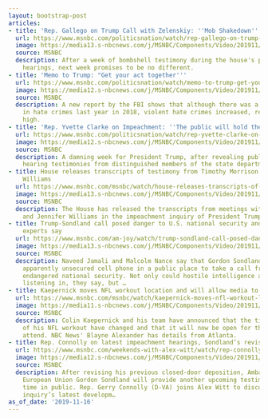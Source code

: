 ```yaml
---
layout: bootstrap-post
articles:
- title: 'Rep. Gallego on Trump Call with Zelenskiy: ''Mob Shakedown'''
  url: https://www.msnbc.com/politicsnation/watch/rep-gallego-on-trump-call-with-zelenskiy-mob-shakedown-73596485717
  image: https://media13.s-nbcnews.com/j/MSNBC/Components/Video/201911/n_sharp_gallego_11162019_1920x1080.nbcnews-fp-1200-630.jpg
  source: MSNBC
  description: After a week of bombshell testimony during the house's public impeachment
    hearings, next week promises to be no different.
- title: 'Memo to Trump: "Get your act together'''
  url: https://www.msnbc.com/politicsnation/watch/memo-to-trump-get-your-act-together-73596485687
  image: https://media12.s-nbcnews.com/j/MSNBC/Components/Video/201911/n_sharp_memo_11162019_1920x1080.nbcnews-fp-1200-630.jpg
  source: MSNBC
  description: A new report by the FBI shows that although there was a slight dip
    in hate crimes last year in 2018, violent hate crimes increased, reaching a 16-year
    high.
- title: 'Rep. Yvette Clarke on Impeachment: ''The public will hold the senate accountable'''
  url: https://www.msnbc.com/politicsnation/watch/rep-yvette-clarke-on-impeachment-the-public-will-hold-the-senate-accountable-73594949791
  image: https://media12.s-nbcnews.com/j/MSNBC/Components/Video/201911/n_sharp_clarke_11162019_1920x1080.nbcnews-fp-1200-630.jpg
  source: MSNBC
  description: A damning week for President Trump, after revealing public impeachment
    hearing testimonies from distinguished members of the state department.
- title: House releases transcripts of testimony from Timothy Morrison and Jennifer
    Williams
  url: https://www.msnbc.com/msnbc/watch/house-releases-transcripts-of-testimony-from-morrison-and-williams-73594949606
  image: https://media13.s-nbcnews.com/j/MSNBC/Components/Video/201911/n_msnbc_brk_house_transcripts_morrison_191116_1920x1080.nbcnews-fp-1200-630.jpg
  source: MSNBC
  description: The House has released the transcripts from meetings with Timothy Morrison
    and Jennifer Williams in the impeachment inquiry of President Trump.
- title: Trump-Sondland call posed danger to U.S. national security and foreign policy,
    experts say
  url: https://www.msnbc.com/am-joy/watch/trump-sondland-call-posed-danger-to-u-s-national-security-and-foreign-policy-experts-say-73595973549
  image: https://media13.s-nbcnews.com/j/MSNBC/Components/Video/201911/n_joy_NanceJamali_191116_1920x1080.nbcnews-fp-1200-630.jpg
  source: MSNBC
  description: Naveed Jamali and Malcolm Nance say that Gordon Sondland's use of an
    apparently unsecured cell phone in a public place to take a call from the president
    endangered national security. Not only could hostile intelligence agencies be
    listening in, they say, but …
- title: Kaepernick moves NFL workout location and will allow media to attend
  url: https://www.msnbc.com/msnbc/watch/kaepernick-moves-nfl-workout-location-and-will-allow-media-to-attend-73594437900
  image: https://media11.s-nbcnews.com/j/MSNBC/Components/Video/201911/n_msnbc_brk_kap_update_191116_1920x1080.nbcnews-fp-1200-630.jpg
  source: MSNBC
  description: Colin Kaepernick and his team have announced that the time and location
    of his NFL workout have changed and that it will now be open for the media to
    attend. NBC News' Blayne Alexander has details from Atlanta.
- title: Rep. Connolly on latest impeachment hearings, Sondland’s revised testimony
  url: https://www.msnbc.com/weekends-with-alex-witt/watch/rep-connolly-on-latest-impeachment-hearings-sondland-s-revised-testimony-73593413740
  image: https://media12.s-nbcnews.com/j/MSNBC/Components/Video/201911/n_witt_GerryConnolly_impeachment_191116_1920x1080.nbcnews-fp-1200-630.jpg
  source: MSNBC
  description: After revising his previous closed-door deposition, Ambassador to the
    European Union Gordon Sondland will provide another upcoming testimony – this
    time in public. Rep. Gerry Connolly (D-VA) joins Alex Witt to discuss the impeachment
    inquiry’s latest developm…
as_of_date: '2019-11-16'
---
```


